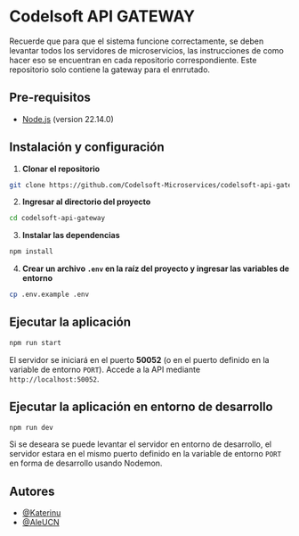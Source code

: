 # Codelsoft API GATEWAY
Recuerde que para que el sistema funcione correctamente, se deben levantar todos los servidores de microservicios, las instrucciones de como hacer eso se encuentran en cada repositorio correspondiente. Este repositorio solo contiene la gateway para el enrrutado.

## Pre-requisitos
- [Node.js](https://nodejs.org/es/) (version 22.14.0)

## Instalación y configuración

1. **Clonar el repositorio**
```bash
git clone https://github.com/Codelsoft-Microservices/codelsoft-api-gateway.git
```

2. **Ingresar al directorio del proyecto**
```bash
cd codelsoft-api-gateway
```

3. **Instalar las dependencias**
```bash
npm install
```

4. **Crear un archivo `.env` en la raíz del proyecto y ingresar las variables de entorno**
```bash
cp .env.example .env
```

## Ejecutar la aplicación
```bash
npm run start
```
El servidor se iniciará en el puerto **50052** (o en el puerto definido en la variable de entorno `PORT`). Accede a la API mediante `http://localhost:50052`.

## Ejecutar la aplicación en entorno de desarrollo
```bash
npm run dev
```
Si se deseara se puede levantar el servidor en entorno de desarrollo, el servidor estara en el mismo puerto definido en la variable de entorno `PORT` en forma de desarrollo usando Nodemon.

## Autores
- [@Katerinu](https://www.github.com/Katerinu)
- [@AleUCN](https://github.com/AleUCN)